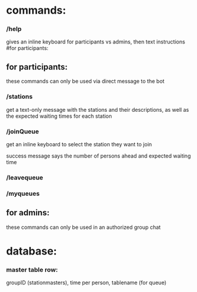 # commands:
### /help 
gives an inline keyboard for participants vs admins, then text instructions
#for participants:

## for participants:
these commands can only be used via direct message to the bot
### /stations
get a text-only message with the stations and their descriptions, as well as the expected waiting times for each station

### /joinQueue
get an inline keyboard to select the station they want to join

success message says the number of persons ahead and expected waiting time

### /leavequeue

### /myqueues


## for admins:
these commands can only be used in an authorized group chat


# database:
### master table row:
groupID (stationmasters), time per person, tablename (for queue)


